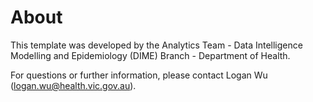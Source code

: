 # About

This template was developed by the Analytics Team - Data Intelligence Modelling and Epidemiology (DIME) Branch - Department of Health.

For questions or further information, please contact Logan Wu (logan.wu@health.vic.gov.au).
